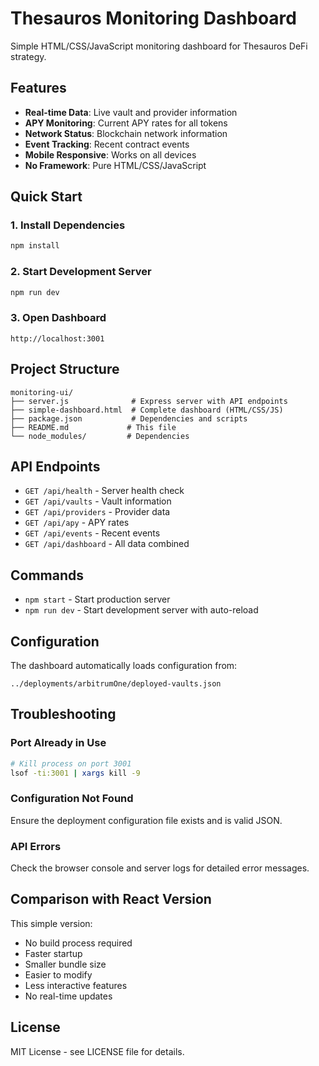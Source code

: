 # Thesauros Monitoring Dashboard

Simple HTML/CSS/JavaScript monitoring dashboard for Thesauros DeFi strategy.

## Features

- **Real-time Data**: Live vault and provider information
- **APY Monitoring**: Current APY rates for all tokens
- **Network Status**: Blockchain network information
- **Event Tracking**: Recent contract events
- **Mobile Responsive**: Works on all devices
- **No Framework**: Pure HTML/CSS/JavaScript

## Quick Start

### 1. Install Dependencies
```bash
npm install
```

### 2. Start Development Server
```bash
npm run dev
```

### 3. Open Dashboard
```
http://localhost:3001
```

## Project Structure

```
monitoring-ui/
├── server.js              # Express server with API endpoints
├── simple-dashboard.html  # Complete dashboard (HTML/CSS/JS)
├── package.json           # Dependencies and scripts
├── README.md             # This file
└── node_modules/         # Dependencies
```

## API Endpoints

- `GET /api/health` - Server health check
- `GET /api/vaults` - Vault information
- `GET /api/providers` - Provider data
- `GET /api/apy` - APY rates
- `GET /api/events` - Recent events
- `GET /api/dashboard` - All data combined

## Commands

- `npm start` - Start production server
- `npm run dev` - Start development server with auto-reload

## Configuration

The dashboard automatically loads configuration from:
```
../deployments/arbitrumOne/deployed-vaults.json
```

## Troubleshooting

### Port Already in Use
```bash
# Kill process on port 3001
lsof -ti:3001 | xargs kill -9
```

### Configuration Not Found
Ensure the deployment configuration file exists and is valid JSON.

### API Errors
Check the browser console and server logs for detailed error messages.

## Comparison with React Version

This simple version:
-  No build process required
-  Faster startup
-  Smaller bundle size
-  Easier to modify
-  Less interactive features
-  No real-time updates

## License

MIT License - see LICENSE file for details.

